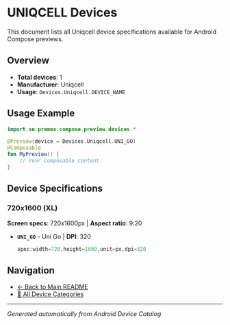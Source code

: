 # UNIQCELL Devices

This document lists all Uniqcell device specifications available for Android Compose previews.

## Overview

- **Total devices**: 1
- **Manufacturer**: Uniqcell
- **Usage**: `Devices.Uniqcell.DEVICE_NAME`

## Usage Example

```kotlin
import se.premex.compose.preview.devices.*

@Preview(device = Devices.Uniqcell.UNI_GO)
@Composable
fun MyPreview() {
    // Your composable content
}
```

## Device Specifications

### 720x1600 (XL)

**Screen specs**: 720x1600px | **Aspect ratio**: 9:20

- **`UNI_GO`** - Uni Go | **DPI**: 320
  ```kotlin
  spec:width=720,height=1600,unit=px,dpi=320
  ```

## Navigation

- [← Back to Main README](../../README.md)
- [📱 All Device Categories](../README.md)

---
*Generated automatically from Android Device Catalog*
